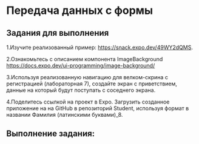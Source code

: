 # Передача данных с формы

## Задания для выполнения

1.Изучите реализованный пример: https://snack.expo.dev/49WY2dQMS.

2.Ознакомьтесь с описанием компонента ImageBackground https://docs.expo.dev/ui-programming/image-background/

3.Используя реализованную навигацию для велком-скрина с регистрацией (лабораторная 7), создайте экран с приветствием, данные на который будут поступать с соседнего экрана.

4.Поделитесь ссылкой на проект в Expo. Загрузить созданное приложение на на GitHub в репозиторий Student, используя формат в названии Фамилия (латинскими буквами)_8.

## Выполнение задания:




